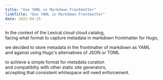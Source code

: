 ```yaml
---
title: "Use YAML in Markdown Frontmatter"
linkTitle: "Use YAML in Markdown Frontmatter"
date: 2022-04-15
---
```


In the context of the Lexical.cloud cloud catalog, \
facing what format to capture metadata in markdown frontmatter for Hugo,

we decided to store metadata in the frontmatter of markdown as YAML \
and against using Hugo's alternatives of JSON or TOML

to achieve a simple format for metadata curation \
and compatiblity with other static site generators, \
accepting that consistent whitespace will need enforcement.
